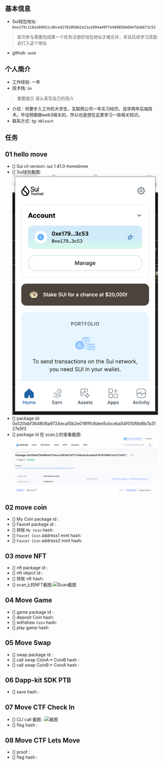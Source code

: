 ## 基本信息
- Sui钱包地址: `0xe179c118a269651cd6ced276205662e21a1994a49ffe48985bb69efdab873c53`
> 首次参与需要完成第一个任务注册好钱包地址才被合并，并且后续学习奖励会打入这个地址
- github: `xwxb`

## 个人简介
- 工作经验: 一年
- 技术栈: `Go` 
> 重要提示 请认真写自己的简介
- 介绍：将要步入工作的大学生，互联网公司一年实习经历，自学两年后端技术。毕设预期做web3相关的，所以也是想在这里学习一些相关知识。
- 联系方式: tg: `XBleach` 

## 任务

##   01 hello move  
- [] Sui cli version: sui 1.41.0-homebrew
- [] Sui钱包截图: ![Sui钱包截图](./images/sui-wallet-screenshot.png)
- [] package id: 0x520abf364806a9724eca10b2e018fffc8dee5cbceba54f010f8d8b7a3127e5f3
- [] package id 在 scan上的查看截图:![Scan截图](./images/helloworld-package.png)

##   02 move coin
- [] My Coin package id : 
- [] Faucet package id : 
- [] 转账 `My Coin` hash:
- [] `Faucet Coin` address1 mint hash:
- [] `Faucet Coin` address2 mint hash:

##   03 move NFT
- [] nft package id :
- [] nft object id : 
- [] 转账 nft  hash:
- [] scan上的NFT截图:![Scan截图](./images/你的图片地址)

##   04 Move Game
- [] game package id :
- [] deposit Coin hash:
- [] withdraw `Coin` hash:
- [] play game hash:

##   05 Move Swap
- [] swap package id :
- [] call swap CoinA-> CoinB  hash :
- [] call swap CoinB-> CoinA  hash :

##   06 Dapp-kit SDK PTB
- [] save hash :

##   07 Move CTF Check In
- [] CLI call 截图 : ![截图](./images/你的图片地址)
- [] flag hash :

##   08 Move CTF Lets Move
- [] proof : 
- [] flag hash :

